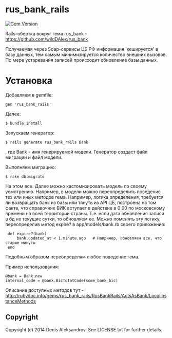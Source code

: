 rus_bank_rails
==============

[![Gem Version](https://badge.fury.io/rb/rus_bank_rails.png)](http://badge.fury.io/rb/rus_bank_rails)

Rails-обертка вокруг гема rus_bank - https://github.com/wildDAlex/rus_bank

Получаемая через Soap-сервисы ЦБ РФ информация 'кешируется' в базу данных, тем самым минимизируется количество
внешних вызовов. По мере устаревания записей происходит обновление базы данных.

# Установка

Добавляем в gemfile:

    gem 'rus_bank_rails'

Далее:

    $ bundle install

Запускаем генератор:

    $ rails generate rus_bank_rails Bank

, где Bank - имя генерируемой модели.
Генератор создаст файл миграции и файл модели.

Выполняем миграцию:

    $ rake db:migrate

На этом все. Далее можно кастомизировать модель по своему усмотрению. Например, в модели можно переопределить поведение тех или иных методов гема. Например, логика определения, требуется ли возвращать банк из базы или тянуть из API ЦБ, построена на том факте, что справочник БИК вступает в действие в 0:00 по московскому времени на всей территории страны. Т.е. если дата обновления записи в бд не текущие сутки, то обновляем ее. Можно поменять эту логику, переопределив метод expire? в app/models/bank.rb своего приложения:

     def expire?(bank)
         bank.updated_at < 1.minute.ago   # Например, обновляем все, что старше минуты
     end

Подобным образом переопределям любое поведение гема.

Пример использования:

    @bank = Bank.new
    internal_code = @bank.BicToIntCode(some_bank_bic)

Описание доступных методов тут - http://rubydoc.info/gems/rus_bank_rails/RusBankRails/ActsAsBank/LocalInstanceMethods

## Copyright

Copyright (c) 2014 Denis Aleksandrov. See LICENSE.txt for
further details.